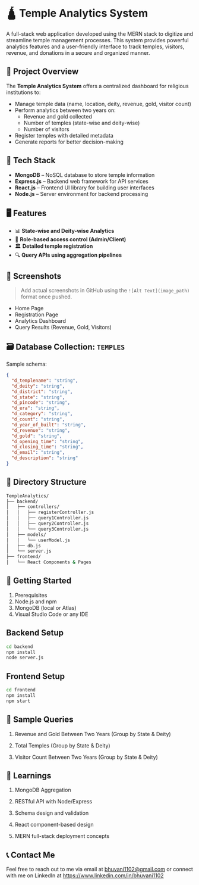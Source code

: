 # 🛕 Temple Analytics System

A full-stack web application developed using the MERN stack to digitize and streamline temple management processes. This system provides powerful analytics features and a user-friendly interface to track temples, visitors, revenue, and donations in a secure and organized manner.

## 📌 Project Overview

The **Temple Analytics System** offers a centralized dashboard for religious institutions to:

- Manage temple data (name, location, deity, revenue, gold, visitor count)
- Perform analytics between two years on:
  - Revenue and gold collected
  - Number of temples (state-wise and deity-wise)
  - Number of visitors
- Register temples with detailed metadata
- Generate reports for better decision-making

## 🧩 Tech Stack

- **MongoDB** – NoSQL database to store temple information
- **Express.js** – Backend web framework for API services
- **React.js** – Frontend UI library for building user interfaces
- **Node.js** – Server environment for backend processing

## 🖥️ Features

- 📊 **State-wise and Deity-wise Analytics**
- 🔐 **Role-based access control (Admin/Client)**
- 🏛️ **Detailed temple registration**
- 🔍 **Query APIs using aggregation pipelines**

## 📸 Screenshots

> Add actual screenshots in GitHub using the `![Alt Text](image_path)` format once pushed.

- Home Page
- Registration Page
- Analytics Dashboard
- Query Results (Revenue, Gold, Visitors)

## 🗃️ Database Collection: `TEMPLES`

Sample schema:
```json
{
  "d_templename": "string",
  "d_deity": "string",
  "d_district": "string",
  "d_state": "string",
  "d_pincode": "string",
  "d_era": "string",
  "d_category": "string",
  "d_count": "string",
  "d_year_of_built": "string",
  "d_revenue": "string",
  "d_gold": "string",
  "d_opening_time": "string",
  "d_closing_time": "string",
  "d_email": "string",
  "d_description": "string"
}
```
## 📂 Directory Structure

```bash
TempleAnalytics/
├── backend/
│   ├── controllers/
│   │   ├── registerController.js
│   │   ├── query1Controller.js
│   │   ├── query2Controller.js
│   │   └── query3Controller.js
│   ├── models/
│   │   └── userModel.js
│   ├── db.js
│   └── server.js
├── frontend/
│   └── React Components & Pages
```

## 🚀 Getting Started
1. Prerequisites
2. Node.js and npm
3. MongoDB (local or Atlas)
4. Visual Studio Code or any IDE

## Backend Setup
```bash
cd backend
npm install
node server.js
```
## Frontend Setup
```bash
cd frontend
npm install
npm start
```
## 🧪 Sample Queries
1. Revenue and Gold Between Two Years (Group by State & Deity)

2. Total Temples (Group by State & Deity)

3. Visitor Count Between Two Years (Group by State & Deity)

## 🧠 Learnings
1. MongoDB Aggregation

2. RESTful API with Node/Express

3. Schema design and validation

4. React component-based design

5. MERN full-stack deployment concepts

## 📞 Contact Me
Feel free to reach out to me via email at bhuvani1102@gmail.com or connect with me on LinkedIn at https://www.linkedin.com/in/bhuvani1102
